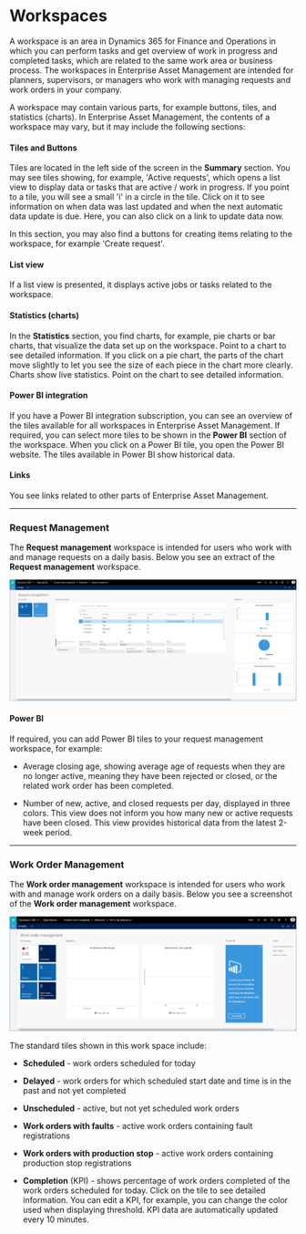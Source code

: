# Workspaces

A workspace is an area in Dynamics 365 for Finance and Operations in which you can perform tasks and get overview of work in progress and completed tasks, which are related to the same work area or business process. The workspaces in Enterprise Asset Management are intended for planners, supervisors, or managers who work with managing requests and work orders in your company.

A workspace may contain various parts, for example buttons, tiles, and statistics (charts). In Enterprise Asset Management, the contents of a workspace may vary, but it may include the following sections:

#### Tiles and Buttons

Tiles are located in the left side of the screen in the **Summary** section. You may see tiles showing, for example, 'Active requests', which opens a list view to display data or tasks that are active / work in progress. If you point to a tile, you will see a small 'i' in a circle in the tile. Click on it to see information on when data was last updated and when the next automatic data update is due. Here, you can also click on a link to update data now.

In this section, you may also find a buttons for creating items relating to the workspace, for example 'Create request'.


#### List view

If a list view is presented, it displays active jobs or tasks related to the workspace.


#### Statistics (charts)

In the **Statistics** section, you find charts, for example, pie charts or bar charts, that visualize the data set up on the workspace. Point to a chart to see detailed information. If you click on a pie chart, the parts of the chart move slightly to let you see the size of each piece in the chart more clearly. Charts show live statistics. Point on the chart to see detailed information.


#### Power BI integration

If you have a Power BI integration subscription, you can see an overview of the tiles available for all workspaces in Enterprise Asset Management. If required, you can select more tiles to be shown in the **Power BI** section of the workspace. When you click on a Power BI tile, you open the Power BI website. The tiles available in Power BI show historical data.


#### Links

You see links related to other parts of Enterprise Asset Management.

---

### Request Management

The **Request management** workspace is intended for users who work with and manage requests on a daily basis. Below you see an extract of the **Request management** workspace.


![Figure 9-01](/Figures/09-01_Workspace_Request_Management.png)


#### Power BI

If required, you can add Power BI tiles to your request management workspace, for example:

- Average closing age, showing average age of requests when they are no longer active, meaning they have been rejected or closed, or the related work order has been completed.

- Number of new, active, and closed requests per day, displayed in three colors. This view does not inform you how many new or active requests have been closed. This view provides historical data from the latest 2-week period.


---

### Work Order Management

The **Work order management** workspace is intended for users who work with and manage work orders on a daily basis. Below you see a screenshot of the **Work order management** workspace.


![Figure 9-02](/Figures/09-02_Workspace_WO_Management.png)


The standard tiles shown in this work space include:

- **Scheduled** - work orders scheduled for today
- **Delayed** - work orders for which scheduled start date and time is in the past and not yet completed

- **Unscheduled** - active, but not yet scheduled work orders
- **Work orders with faults** - active work orders containing fault registrations

- **Work orders with production stop** - active work orders containing production stop registrations
- **Completion** (KPI) - shows percentage of work orders completed of the work orders scheduled for today. Click on the tile to see detailed information. You can edit a KPI, for example, you can change the color used when displaying threshold. KPI data are automatically updated every 10 minutes.

